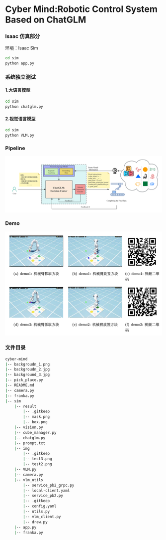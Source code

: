 # Cyber Mind:Robotic Control System Based on ChatGLM

### Isaac 仿真部分

环境：Isaac Sim

```bash
cd sim
python app.py
```

### 系统独立测试

#### 1.大语言模型

```bash
cd sim
python chatglm.py
```

#### 2.视觉语言模型

```bash
cd sim
python VLM.py
```

### Pipeline

![Pipeline](Pipeline.png)

### Demo

![demo](demo.png)

### 文件目录

```bash
cyber-mind
|-- backgroudn_1.png
|-- backgroudn_2.jpg
|-- background_3.jpg
|-- pick_place.py
|-- README.md
|-- camera.py
|-- franka.py
|-- sim
    |-- result
        |-- .gitkeep
        |-- mask.png
        |-- box.png
    |-- vision.py
    |-- cube_manager.py
    |-- chatglm.py
    |-- prompt.txt
    |-- img
        |-- .gitkeep
        |-- test3.png
        |-- test2.png
    |-- VLM.py
    |-- camera.py
    |-- vlm_utils
        |-- service_pb2_grpc.py
        |-- local-client.yaml
        |-- service_pb2.py
        |-- .gitkeep
        |-- config.yaml
        |-- utils.py
        |-- vlm_client.py
        |-- draw.py
    |-- app.py
    |-- franka.py
```

